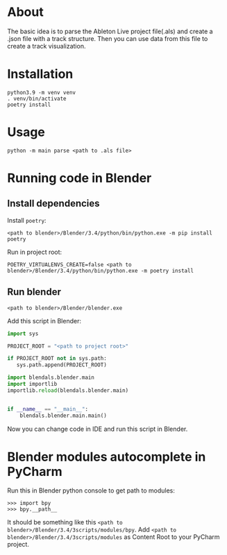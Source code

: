 # About

The basic idea is to parse the Ableton Live project file(.als) 
and create a .json file with a track structure. Then you can use data from
this file to create a track visualization.

# Installation

```
python3.9 -m venv venv
. venv/bin/activate
poetry install
```

# Usage

```
python -m main parse <path to .als file>
```

# Running code in Blender

## Install dependencies

Install `poetry`:
```
<path to blender>/Blender/3.4/python/bin/python.exe -m pip install poetry
```

Run in project root:
```
POETRY_VIRTUALENVS_CREATE=false <path to blender>/Blender/3.4/python/bin/python.exe -m poetry install
```

## Run blender

```
<path to blender>/Blender/blender.exe
```

Add this script in Blender:
```python
import sys

PROJECT_ROOT = "<path to project root>"

if PROJECT_ROOT not in sys.path:
   sys.path.append(PROJECT_ROOT)

import blendals.blender.main
import importlib
importlib.reload(blendals.blender.main)    


if __name__ == "__main__":
    blendals.blender.main.main()
```

Now you can change code in IDE and run this script in Blender.

# Blender modules autocomplete in PyCharm

Run this in Blender python console to get path to modules:
```
>>> import bpy
>>> bpy.__path__
```

It should be something like this `<path to blender>/Blender/3.4/3scripts/modules/bpy`.
Add `<path to blender>/Blender/3.4/3scripts/modules` as Content Root to your PyCharm project.
